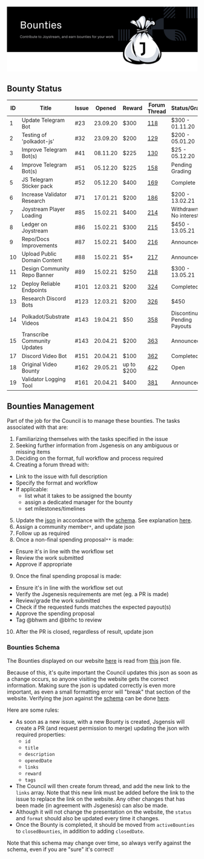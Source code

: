 <p align="center"><img src="/img/bounties_new.svg"></p>

## Bounty Status

| ID | Title                        | Issue | Opened   | Reward | Forum Thread                                             | Status/Grading     | PR  | Proposal                                             |
|----|------------------------------|-------|----------|--------|----------------------------------------------------------|--------------------|-----|------------------------------------------------------|
| 1  | Update Telegram Bot          | #23   | 23.09.20 | $300   | [118](https://testnet.joystream.org/#/forum/threads/118) | $300 - 01.11.20    | #36 | [32](https://testnet.joystream.org/#/proposals/historical/32)   |
| 2  | Testing of 'polkadot-js'     | #32   | 23.09.20 | $200   | [129](https://testnet.joystream.org/#/forum/threads/129) | $200 - 05.01.20    | #67 | [87](https://testnet.joystream.org/#/proposals/historical/87)   |
| 3  | Improve Telegram Bot(s)      | #41   | 08.11.20 | $225   | [130](https://testnet.joystream.org/#/forum/threads/130) | $25 - 05.12.20     | #47 | [49](https://testnet.joystream.org/#/proposals/historical/49)   |
| 4  | Improve Telegram Bot(s)      | #51   | 05.12.20 | $225   | [158](https://testnet.joystream.org/#/forum/threads/158) | Pending Grading    | NA  | NA                                                   |
| 5  | JS Telegram Sticker pack     | #52   | 05.12.20 | $400   | [169](https://testnet.joystream.org/#/forum/threads/169) | Complete           | NA  | NA                                                   |
| 6  | Increase Validator Research  | #71   | 17.01.21 | $200   | [186](https://testnet.joystream.org/#/forum/threads/186) | $200 - 13.02.21    | #77 | [116](https://testnet.joystream.org/#/proposals/historical/116) |
| 7  | Joystream Player Loading     | #85   | 15.02.21 | $400   | [214](https://testnet.joystream.org/#/forum/threads/214) | Withdrawn - No interest | NA  | NA                                              |
| 8  | Ledger on Joystream          | #86   | 15.02.21 | $300   | [215](https://testnet.joystream.org/#/forum/threads/215) | $450 - 13.05.21    | #171| [56])(https://testnet.joystream.org/#/proposals/56)  |
| 9  | Repo/Docs Improvements       | #87   | 15.02.21 | $400   | [216](https://testnet.joystream.org/#/forum/threads/216) | Announced          | NA  | NA                                                   |
| 10 | Upload Public Domain Content | #88   | 15.02.21 | $5*    | [217](https://testnet.joystream.org/#/forum/threads/217) | Announced          | NA  | NA                                                   |
| 11 | Design Community Repo Banner | #89   | 15.02.21 | $250   | [218](https://testnet.joystream.org/#/forum/threads/218) | $300 - 13.05.21    | NA  | NA                                                   |
| 12 | Deploy Reliable Endpoints | #101   | 12.03.21 | $200   | [324](https://testnet.joystream.org/#/forum/threads/324) | Completed       | NA  | NA                                                   |
| 13 | Research Discord Bots | #123   | 12.03.21 | $200   | [326](https://testnet.joystream.org/#/forum/threads/326) | $450          | #131, #133   | NA                                                   |
| 14 | Polkadot/Substrate Videos | #143   | 19.04.21 | $50   | [358](https://testnet.joystream.org/#/forum/threads/358) | Discontinued - Pending Payouts | #157  | [35](https://testnet.joystream.org/#/proposals/35), [37](https://testnet.joystream.org/#/proposals/37), [37](https://testnet.joystream.org/#/proposals/37), [40](https://testnet.joystream.org/#/proposals/40), [41](https://testnet.joystream.org/#/proposals/41) |                                                   |
| 15 | Transcribe Community Updates | #143   | 20.04.21 | $200   | [363](https://testnet.joystream.org/#/forum/threads/363) | Announced          | NA  | NA             |
| 17 | Discord Video Bot | #151   | 20.04.21 | $100   | [362](https://testnet.joystream.org/#/forum/threads/362) | Completed   | NA  | NA                         |
| 18 | Original Video Bounty | #162   | 29.05.21 | up to $200  | [422](https://testnet.joystream.org/#/forum/threads/422) | Open   | NA  | NA                         |
| 19 | Validator Logging Tool | #161   | 20.04.21 | $400   | [381](https://testnet.joystream.org/#/forum/threads/381) | Announced          | NA  | NA                         |


## Bounties Management
Part of the job for the Council is to manage these bounties. The tasks associated with that are:
1. Familiarizing themselves with the tasks specified in the issue
2. Seeking further information from Jsgenesis on any ambiguous or missing items
3. Deciding on the format, full workflow and process required
4. Creating a forum thread with:
  - Link to the issue with full description
  - Specify the format and workflow
  - If applicable:
    - list what it takes to be assigned the bounty
    - assign a dedicated manager for the bounty
    - set milestones/timelines
5. Update the [json](/bounties-overview/bounties-status.json) in accordance with the [schema](/bounties-overview/bounties). See explanation [here](#bounties-schema).
6. Assign a community member`*`, and update json
7. Follow up as required
8. Once a non-final spending proposal`**` is made:
  - Ensure it's in line with the workflow set
  - Review the work submitted
  - Approve if appropriate
9. Once the final spending proposal is made:
  - Ensure it's in line with the workflow set out
  - Verify the Jsgenesis requirements are met (eg. a PR is made)
  - Review/grade the work submitted
  - Check if the requested funds matches the expected payout(s)
  - Approve the spending proposal
  - Tag @bhwm and @blrhc to review
10. After the PR is closed, regardless of result, update json


### Bounties Schema
The Bounties displayed on our website [here](https://www.joystream.org/get-started) is read from [this](/bounties-overview/bounties-status.json) json file.

Because of this, it's quite important the Council updates this json as soon as a change occurs, so anyone visiting the website gets the correct information. Making sure the json is updated correctly is even more important, as even a small formatting error will "break" that section of the website. Verifying the json against the [schema](/bounties-overview/bounties.schema.json) can be done [here](https://www.jsonschemavalidator.net/).

Here are some rules:
- As soon as a new issue, with a new Bounty is created, Jsgensis will create a PR (and request permission to merge) updating the json with required properties:
  - `id`
  - `title`
  - `description`
  - `openedDate`
  - `links`
  - `reward`
  - `tags`
- The Council will then create forum thread, and add the new link to the `links` array. Note that this new link must be added before the link to the issue to replace the link on the website. Any other changes that has been made (in agreement with Jsgenesis) can also be made.
- Although it will not change the presentation on the website, the `status` and `format` should also be updated every time it changes.
- Once the Bounty is completed, it should be moved from `activeBounties` to `closedBounties`, in addition to adding `closedDate`.

Note that this schema may change over time, so always verify against the schema, even if you are "sure" it's correct!
